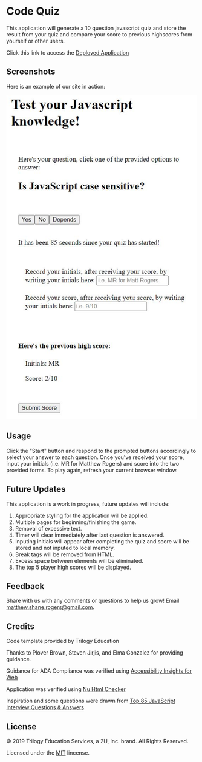 # Code Quiz

This application will generate a 10 question javascript quiz and store the result from your quiz and compare your score to previous highscores from yourself or other users.

Click this link to access the [Deployed Application](https://rogers-development-services.github.io/Code-Quiz/)

## Screenshots

Here is an example of our site in action:

![alt text](https://raw.githubusercontent.com/Rogers-Development-Services/Code-Quiz/master/Assets/Images/Deployed%20Application.JPG "Application Img1")

## Usage 

Click the "Start" button and respond to the prompted buttons accordingly to select your answer to each question. Once you've received your score, input your initials (i.e. MR for Matthew Rogers) and score into the two provided forms. To play again, refresh your current browser window.

## Future Updates

This application is a work in progress, future updates will include: 

1. Appropriate styling for the application will be applied. 
2. Multiple pages for beginning/finishing the game.
3. Removal of excessive text.
4. Timer will clear immediately after last question is answered.
5. Inputing initials will appear after completing the quiz and score will be stored and not inputed to local memory.
6. Break tags will be removed from HTML.
7. Excess space between elements will be eliminated.
8. The top 5 player high scores will be displayed.


## Feedback

Share with us with any comments or questions to help us grow! Email matthew.shane.rogers@gmail.com.

## Credits

Code template provided by Trilogy Education 

Thanks to Plover Brown, Steven Jirjis, and Elma Gonzalez for providing guidance.

Guidance for ADA Compliance was verified using [Accessibility Insights for Web](https://accessibilityinsights.io/docs/en/web/overview)

Application was verified using [Nu Html Checker](https://validator.w3.org/nu/) 

Inspiration and some questions were drawn from [Top 85 JavaScript Interview Questions & Answers](https://www.guru99.com/javascript-interview-questions-answers.html)

## License

© 2019 Trilogy Education Services, a 2U, Inc. brand. All Rights Reserved.

Licensed under the [MIT](LICENSE.txt) lincense.